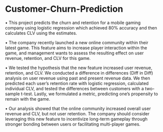 # Customer-Churn-Prediction

• This project predicts the churn and retention for a mobile gaming company using logistic regression which achieved 80% accuracy and then calculates CLV using the estimates.

• The company recently launched a new online community within their latest game. This feature aims to increase player interaction within the game, and management wants to assess the resulting effect on user revenue, retention, and CLV for this game.

• We tested the hypothesis that the new feature increased user revenue, retention, and CLV. We conducted a difference in differences (Diff in Diff) analysis on user revenue using past and present revenue data. We then predicted each user’s retention rate with logistic regression, calculated individual CLV, and tested the differences between customers with a two-sample t-test. Lastly, we formulated a metric, predicting one’s propensity to remain with the game.

• Our analysis showed that the online community increased overall user revenue and CLV, but not user retention. The company should consider leveraging this new feature to incentivize long-term gameplay through stronger bonding between users or facilitating multi-player games.
